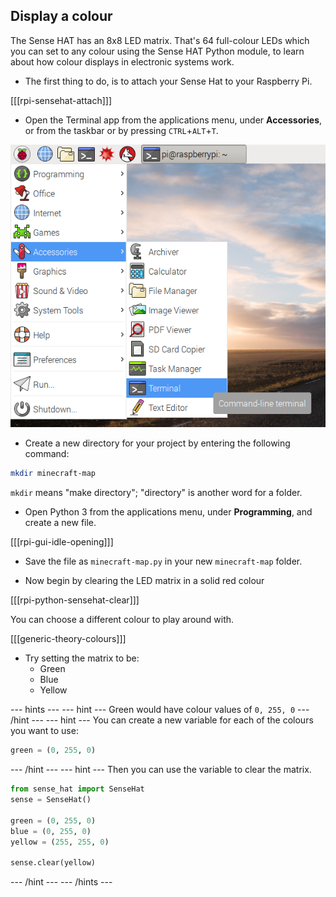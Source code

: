 ## Display a colour

The Sense HAT has an 8x8 LED matrix. That's 64 full-colour LEDs which you can set to any colour using the Sense HAT Python module, to learn about how colour displays in electronic systems work.

- The first thing to do, is to attach your Sense Hat to your Raspberry Pi.

[[[rpi-sensehat-attach]]]

- Open the Terminal app from the applications menu, under **Accessories**, or from the taskbar or by pressing `CTRL`+`ALT`+`T`.

![Open Terminal](images/terminal-app-menu.png)

- Create a new directory for your project by entering the following command:

```bash
mkdir minecraft-map
```

`mkdir` means "make directory"; "directory" is another word for a folder.

- Open Python 3 from the applications menu, under **Programming**, and create a new file.

[[[rpi-gui-idle-opening]]]

- Save the file as `minecraft-map.py` in your new `minecraft-map` folder.

- Now begin by clearing the LED matrix in a solid red colour

[[[rpi-python-sensehat-clear]]]

You can choose a different colour to play around with.

[[[generic-theory-colours]]]

- Try setting the matrix to be:
  - Green
  - Blue
  - Yellow

--- hints --- --- hint ---
Green would have colour values of `0, 255, 0`
--- /hint --- --- hint ---
You can create a new variable for each of the colours you want to use:
```python
green = (0, 255, 0)
```
--- /hint --- --- hint ---
Then you can use the variable to clear the matrix.
```python
from sense_hat import SenseHat
sense = SenseHat()

green = (0, 255, 0)
blue = (0, 255, 0)
yellow = (255, 255, 0)

sense.clear(yellow)
```
--- /hint --- --- /hints ---
